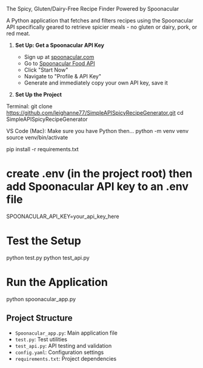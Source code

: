 The Spicy, Gluten/Dairy-Free Recipe Finder
Powered by Spoonacular

A Python application that fetches and filters recipes using the Spoonacular API specifically geared to retrieve spicier meals - no gluten or dairy, pork, or red meat.

1. **Set Up: Get a Spoonacular API Key**
   - Sign up at [spoonacular.com](https://spoonacular.com)
   - Go to [Spoonacular Food API](https://spoonacular.com/food-api)
   - Click "Start Now"
   - Navigate to "Profile & API Key"
   - Generate and immediately copy your own API key, save it

2. **Set Up the Project**

Terminal:
   git clone https://github.com/leighanne77/SimpleAPISpicyRecipeGenerator.git
   cd SimpleAPISpicyRecipeGenerator
   
VS Code (Mac): Make sure you have Python then...
   python -m venv venv
   source venv/bin/activate  
   
   pip install -r requirements.txt

   # create .env (in the project root) then add Spoonacular API key to an .env file  
   SPOONACULAR_API_KEY=your_api_key_here

   # Test the Setup
   python test.py
   python test_api.py

   # Run the Application
   python spoonacular_app.py
   
## Project Structure
- `Spoonacular_app.py`: Main application file
- `test.py`: Test utilities
- `test_api.py`: API testing and validation
- `config.yaml`: Configuration settings
- `requirements.txt`: Project dependencies
